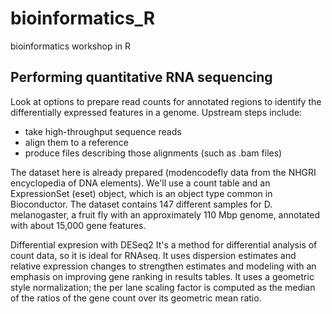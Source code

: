 # bioinformatics_R
bioinformatics workshop in R

## Performing quantitative RNA sequencing
Look at options to prepare read counts for annotated regions to identify the differentially expressed features in a genome.
Upstream steps include:  
- take high-throughput sequence reads 
- align them to a reference 
- produce files describing those alignments (such as .bam files) 

The dataset here is already prepared (modencodefly data from the NHGRI encyclopedia of DNA elements). We'll use a count table and an ExpressionSet (eset) object, which is an object type common in Bioconductor. The dataset contains 147 different samples for D. melanogaster, a fruit fly with an approximately 110 Mbp genome, annotated with about 15,000 gene features. 

Differential expresion with DESeq2
It's a method for differential analysis of count data, so it is ideal for RNAseq. It uses dispersion estimates and relative expression changes to strengthen estimates and modeling with an emphasis on improving gene ranking in results tables. It uses a geometric style normalization; the per lane scaling factor is computed as the median of the ratios of the gene count over its geometric mean ratio.
